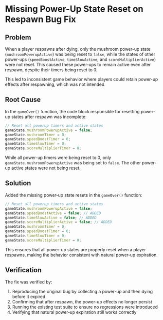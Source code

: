 # Missing Power-Up State Reset on Respawn Bug Fix

## Problem

When a player respawns after dying, only the mushroom power-up state (`mushroomPowerupActive`) was being reset to `false`, while the states of other power-ups (`speedBoostActive`, `timeSlowActive`, and `scoreMultiplierActive`) were not reset. This caused these power-ups to remain active even after respawn, despite their timers being reset to 0.

This led to inconsistent game behavior where players could retain power-up effects after respawning, which was not intended.

## Root Cause

In the `gameOver()` function, the code block responsible for resetting power-up states after respawn was incomplete:

```javascript
// Reset all powerup timers and active states
gameState.mushroomPowerupActive = false;
gameState.mushroomTimer = 0;
gameState.speedBoostTimer = 0;
gameState.timeSlowTimer = 0;
gameState.scoreMultiplierTimer = 0;
```

While all power-up timers were being reset to 0, only `gameState.mushroomPowerupActive` was being set to `false`. The other power-up active states were not being reset.

## Solution

Added the missing power-up state resets in the `gameOver()` function:

```javascript
// Reset all powerup timers and active states
gameState.mushroomPowerupActive = false;
gameState.speedBoostActive = false; // ADDED
gameState.timeSlowActive = false; // ADDED
gameState.scoreMultiplierActive = false; // ADDED
gameState.mushroomTimer = 0;
gameState.speedBoostTimer = 0;
gameState.timeSlowTimer = 0;
gameState.scoreMultiplierTimer = 0;
```

This ensures that all power-up states are properly reset when a player respawns, making the behavior consistent with natural power-up expiration.

## Verification

The fix was verified by:

1. Reproducing the original bug by collecting a power-up and then dying before it expired
2. Confirming that after respawn, the power-up effects no longer persist
3. Running the existing test suite to ensure no regressions were introduced
4. Verifying that natural power-up expiration still works correctly

